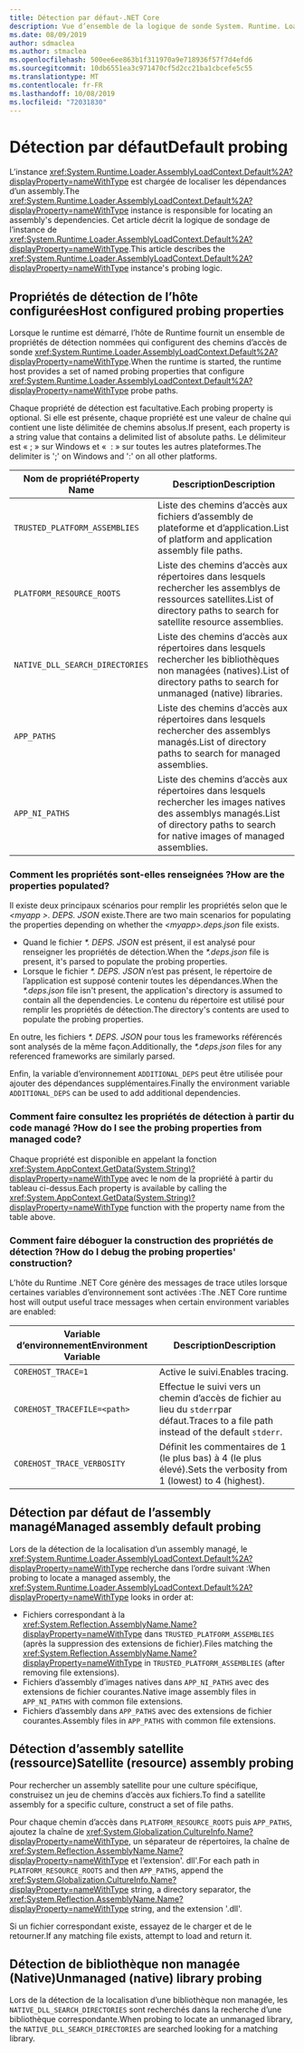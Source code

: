 ```yaml
---
title: Détection par défaut-.NET Core
description: Vue d’ensemble de la logique de sonde System. Runtime. Loader. AssemblyLoadContext. default de .NET Core pour localiser les dépendances.
ms.date: 08/09/2019
author: sdmaclea
ms.author: stmaclea
ms.openlocfilehash: 500ee6ee863b1f311970a9e718936f57f7d4efd6
ms.sourcegitcommit: 10db6551ea3c971470cf5d2cc21ba1cbcefe5c55
ms.translationtype: MT
ms.contentlocale: fr-FR
ms.lasthandoff: 10/08/2019
ms.locfileid: "72031830"
---
```

# <a name="default-probing"></a><span data-ttu-id="6971f-103">Détection par défaut</span><span class="sxs-lookup"><span data-stu-id="6971f-103">Default probing</span></span>

<span data-ttu-id="6971f-104">L’instance <xref:System.Runtime.Loader.AssemblyLoadContext.Default%2A?displayProperty=nameWithType> est chargée de localiser les dépendances d’un assembly.</span><span class="sxs-lookup"><span data-stu-id="6971f-104">The <xref:System.Runtime.Loader.AssemblyLoadContext.Default%2A?displayProperty=nameWithType> instance is responsible for locating an assembly's dependencies.</span></span> <span data-ttu-id="6971f-105">Cet article décrit la logique de sondage de l’instance de <xref:System.Runtime.Loader.AssemblyLoadContext.Default%2A?displayProperty=nameWithType>.</span><span class="sxs-lookup"><span data-stu-id="6971f-105">This article describes the <xref:System.Runtime.Loader.AssemblyLoadContext.Default%2A?displayProperty=nameWithType> instance's probing logic.</span></span>

## <a name="host-configured-probing-properties"></a><span data-ttu-id="6971f-106">Propriétés de détection de l’hôte configurées</span><span class="sxs-lookup"><span data-stu-id="6971f-106">Host configured probing properties</span></span>

<span data-ttu-id="6971f-107">Lorsque le runtime est démarré, l’hôte de Runtime fournit un ensemble de propriétés de détection nommées qui configurent des chemins d’accès de sonde <xref:System.Runtime.Loader.AssemblyLoadContext.Default%2A?displayProperty=nameWithType>.</span><span class="sxs-lookup"><span data-stu-id="6971f-107">When the runtime is started, the runtime host provides a set of named probing properties that configure <xref:System.Runtime.Loader.AssemblyLoadContext.Default%2A?displayProperty=nameWithType> probe paths.</span></span>

<span data-ttu-id="6971f-108">Chaque propriété de détection est facultative.</span><span class="sxs-lookup"><span data-stu-id="6971f-108">Each probing property is optional.</span></span> <span data-ttu-id="6971f-109">Si elle est présente, chaque propriété est une valeur de chaîne qui contient une liste délimitée de chemins absolus.</span><span class="sxs-lookup"><span data-stu-id="6971f-109">If present, each property is a string value that contains a delimited list of absolute paths.</span></span> <span data-ttu-id="6971f-110">Le délimiteur est « ; » sur Windows et «  : » sur toutes les autres plateformes.</span><span class="sxs-lookup"><span data-stu-id="6971f-110">The delimiter is ';' on Windows and ':' on all other platforms.</span></span>

|<span data-ttu-id="6971f-111">Nom de propriété</span><span class="sxs-lookup"><span data-stu-id="6971f-111">Property Name</span></span>                 |<span data-ttu-id="6971f-112">Description</span><span class="sxs-lookup"><span data-stu-id="6971f-112">Description</span></span>  |
|------------------------------|---------|
|`TRUSTED_PLATFORM_ASSEMBLIES`   | <span data-ttu-id="6971f-113">Liste des chemins d’accès aux fichiers d’assembly de plateforme et d’application.</span><span class="sxs-lookup"><span data-stu-id="6971f-113">List of platform and application assembly file paths.</span></span> |
|`PLATFORM_RESOURCE_ROOTS`       | <span data-ttu-id="6971f-114">Liste des chemins d’accès aux répertoires dans lesquels rechercher les assemblys de ressources satellites.</span><span class="sxs-lookup"><span data-stu-id="6971f-114">List of directory paths to search for satellite resource assemblies.</span></span> |
|`NATIVE_DLL_SEARCH_DIRECTORIES` | <span data-ttu-id="6971f-115">Liste des chemins d’accès aux répertoires dans lesquels rechercher les bibliothèques non managées (natives).</span><span class="sxs-lookup"><span data-stu-id="6971f-115">List of directory paths to search for unmanaged (native) libraries.</span></span>        |
|`APP_PATHS`                     | <span data-ttu-id="6971f-116">Liste des chemins d’accès aux répertoires dans lesquels rechercher des assemblys managés.</span><span class="sxs-lookup"><span data-stu-id="6971f-116">List of directory paths to search for managed assemblies.</span></span> |
|`APP_NI_PATHS`                  | <span data-ttu-id="6971f-117">Liste des chemins d’accès aux répertoires dans lesquels rechercher les images natives des assemblys managés.</span><span class="sxs-lookup"><span data-stu-id="6971f-117">List of directory paths to search for native images of managed assemblies.</span></span> |

### <a name="how-are-the-properties-populated"></a><span data-ttu-id="6971f-118">Comment les propriétés sont-elles renseignées ?</span><span class="sxs-lookup"><span data-stu-id="6971f-118">How are the properties populated?</span></span>

<span data-ttu-id="6971f-119">Il existe deux principaux scénarios pour remplir les propriétés selon que le *\<myapp >. DEPS. JSON* existe.</span><span class="sxs-lookup"><span data-stu-id="6971f-119">There are two main scenarios for populating the properties depending on whether the *\<myapp>.deps.json* file exists.</span></span>

- <span data-ttu-id="6971f-120">Quand le fichier *\*. DEPS. JSON* est présent, il est analysé pour renseigner les propriétés de détection.</span><span class="sxs-lookup"><span data-stu-id="6971f-120">When the *\*.deps.json* file is present, it's parsed to populate the probing properties.</span></span>
- <span data-ttu-id="6971f-121">Lorsque le fichier *\*. DEPS. JSON* n’est pas présent, le répertoire de l’application est supposé contenir toutes les dépendances.</span><span class="sxs-lookup"><span data-stu-id="6971f-121">When the *\*.deps.json* file isn't present, the application's directory is assumed to contain all the dependencies.</span></span> <span data-ttu-id="6971f-122">Le contenu du répertoire est utilisé pour remplir les propriétés de détection.</span><span class="sxs-lookup"><span data-stu-id="6971f-122">The directory's contents are used to populate the probing properties.</span></span>

<span data-ttu-id="6971f-123">En outre, les fichiers *\*. DEPS. JSON* pour tous les frameworks référencés sont analysés de la même façon.</span><span class="sxs-lookup"><span data-stu-id="6971f-123">Additionally, the *\*.deps.json* files for any referenced frameworks are similarly parsed.</span></span>

<span data-ttu-id="6971f-124">Enfin, la variable d’environnement `ADDITIONAL_DEPS` peut être utilisée pour ajouter des dépendances supplémentaires.</span><span class="sxs-lookup"><span data-stu-id="6971f-124">Finally the environment variable `ADDITIONAL_DEPS` can be used to add additional dependencies.</span></span>

### <a name="how-do-i-see-the-probing-properties-from-managed-code"></a><span data-ttu-id="6971f-125">Comment faire consultez les propriétés de détection à partir du code managé ?</span><span class="sxs-lookup"><span data-stu-id="6971f-125">How do I see the probing properties from managed code?</span></span>

<span data-ttu-id="6971f-126">Chaque propriété est disponible en appelant la fonction <xref:System.AppContext.GetData(System.String)?displayProperty=nameWithType> avec le nom de la propriété à partir du tableau ci-dessus.</span><span class="sxs-lookup"><span data-stu-id="6971f-126">Each property is available by calling the <xref:System.AppContext.GetData(System.String)?displayProperty=nameWithType> function with the property name from the table above.</span></span>

### <a name="how-do-i-debug-the-probing-properties-construction"></a><span data-ttu-id="6971f-127">Comment faire déboguer la construction des propriétés de détection ?</span><span class="sxs-lookup"><span data-stu-id="6971f-127">How do I debug the probing properties' construction?</span></span>

<span data-ttu-id="6971f-128">L’hôte du Runtime .NET Core génère des messages de trace utiles lorsque certaines variables d’environnement sont activées :</span><span class="sxs-lookup"><span data-stu-id="6971f-128">The .NET Core runtime host will output useful trace messages when certain environment variables are enabled:</span></span>

|<span data-ttu-id="6971f-129">Variable d’environnement</span><span class="sxs-lookup"><span data-stu-id="6971f-129">Environment Variable</span></span>        |<span data-ttu-id="6971f-130">Description</span><span class="sxs-lookup"><span data-stu-id="6971f-130">Description</span></span>  |
|----------------------------|---------|
|`COREHOST_TRACE=1`          |<span data-ttu-id="6971f-131">Active le suivi.</span><span class="sxs-lookup"><span data-stu-id="6971f-131">Enables tracing.</span></span>|
|`COREHOST_TRACEFILE=<path>` |<span data-ttu-id="6971f-132">Effectue le suivi vers un chemin d’accès de fichier au lieu du `stderr`par défaut.</span><span class="sxs-lookup"><span data-stu-id="6971f-132">Traces to a file path instead of the default `stderr`.</span></span>|
|`COREHOST_TRACE_VERBOSITY`  |<span data-ttu-id="6971f-133">Définit les commentaires de 1 (le plus bas) à 4 (le plus élevé).</span><span class="sxs-lookup"><span data-stu-id="6971f-133">Sets the verbosity from 1 (lowest) to 4 (highest).</span></span>|

## <a name="managed-assembly-default-probing"></a><span data-ttu-id="6971f-134">Détection par défaut de l’assembly managé</span><span class="sxs-lookup"><span data-stu-id="6971f-134">Managed assembly default probing</span></span>

<span data-ttu-id="6971f-135">Lors de la détection de la localisation d’un assembly managé, le <xref:System.Runtime.Loader.AssemblyLoadContext.Default%2A?displayProperty=nameWithType> recherche dans l’ordre suivant :</span><span class="sxs-lookup"><span data-stu-id="6971f-135">When probing to locate a managed assembly, the <xref:System.Runtime.Loader.AssemblyLoadContext.Default%2A?displayProperty=nameWithType> looks in order at:</span></span>

- <span data-ttu-id="6971f-136">Fichiers correspondant à la <xref:System.Reflection.AssemblyName.Name?displayProperty=nameWithType> dans `TRUSTED_PLATFORM_ASSEMBLIES` (après la suppression des extensions de fichier).</span><span class="sxs-lookup"><span data-stu-id="6971f-136">Files matching the <xref:System.Reflection.AssemblyName.Name?displayProperty=nameWithType> in `TRUSTED_PLATFORM_ASSEMBLIES` (after removing file extensions).</span></span>
- <span data-ttu-id="6971f-137">Fichiers d’assembly d’images natives dans `APP_NI_PATHS` avec des extensions de fichier courantes.</span><span class="sxs-lookup"><span data-stu-id="6971f-137">Native image assembly files in `APP_NI_PATHS` with common file extensions.</span></span>
- <span data-ttu-id="6971f-138">Fichiers d’assembly dans `APP_PATHS` avec des extensions de fichier courantes.</span><span class="sxs-lookup"><span data-stu-id="6971f-138">Assembly files in `APP_PATHS` with common file extensions.</span></span>

## <a name="satellite-resource-assembly-probing"></a><span data-ttu-id="6971f-139">Détection d’assembly satellite (ressource)</span><span class="sxs-lookup"><span data-stu-id="6971f-139">Satellite (resource) assembly probing</span></span>

<span data-ttu-id="6971f-140">Pour rechercher un assembly satellite pour une culture spécifique, construisez un jeu de chemins d’accès aux fichiers.</span><span class="sxs-lookup"><span data-stu-id="6971f-140">To find a satellite assembly for a specific culture, construct a set of file paths.</span></span>

<span data-ttu-id="6971f-141">Pour chaque chemin d’accès dans `PLATFORM_RESOURCE_ROOTS` puis `APP_PATHS`, ajoutez la chaîne de <xref:System.Globalization.CultureInfo.Name?displayProperty=nameWithType>, un séparateur de répertoires, la chaîne de <xref:System.Reflection.AssemblyName.Name?displayProperty=nameWithType> et l’extension'. dll'.</span><span class="sxs-lookup"><span data-stu-id="6971f-141">For each path in `PLATFORM_RESOURCE_ROOTS` and then `APP_PATHS`, append the <xref:System.Globalization.CultureInfo.Name?displayProperty=nameWithType> string, a directory separator, the <xref:System.Reflection.AssemblyName.Name?displayProperty=nameWithType> string, and the extension '.dll'.</span></span>

<span data-ttu-id="6971f-142">Si un fichier correspondant existe, essayez de le charger et de le retourner.</span><span class="sxs-lookup"><span data-stu-id="6971f-142">If any matching file exists, attempt to load and return it.</span></span>

## <a name="unmanaged-native-library-probing"></a><span data-ttu-id="6971f-143">Détection de bibliothèque non managée (Native)</span><span class="sxs-lookup"><span data-stu-id="6971f-143">Unmanaged (native) library probing</span></span>

<span data-ttu-id="6971f-144">Lors de la détection de la localisation d’une bibliothèque non managée, les `NATIVE_DLL_SEARCH_DIRECTORIES` sont recherchés dans la recherche d’une bibliothèque correspondante.</span><span class="sxs-lookup"><span data-stu-id="6971f-144">When probing to locate an unmanaged library, the `NATIVE_DLL_SEARCH_DIRECTORIES` are searched looking for a matching library.</span></span>
